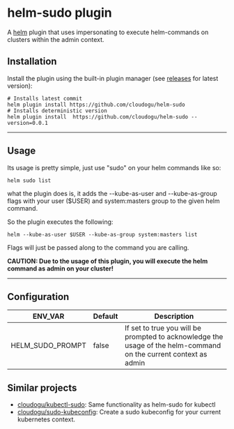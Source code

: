 # helm-sudo plugin

A [helm](https://helm.sh) plugin that uses impersonating to execute helm-commands on clusters within the admin context.

## Installation

Install the plugin using the built-in plugin manager (see [releases](https://github.com/cloudogu/helm-sudo/releases)  for latest version):

```
# Installs latest commit
helm plugin install https://github.com/cloudogu/helm-sudo
# Installs deterministic version
helm plugin install  https://github.com/cloudogu/helm-sudo --version=0.0.1
``` 

---

## Usage

Its usage is pretty simple, just use "sudo" on your helm commands like so:

```
helm sudo list 
```

what the plugin does is, it adds the --kube-as-user and --kube-as-group flags with your user ($USER) and system:masters group to the given helm command. 

So the plugin executes the following: 

```
helm --kube-as-user $USER --kube-as-group system:masters list
```

Flags will just be passed along to the command you are calling. 

**CAUTION: Due to the usage of this plugin, you will execute the helm command as admin on your cluster!**

---

## Configuration

| ENV_VAR  	|   Default	|   Description	|   
|---	|---	|---	|
|HELM_SUDO_PROMPT|   	false |   If set to true you will be prompted to acknowledge the usage of the helm-command on the current context as admin	|


## Similar projects
* [cloudogu/kubectl-sudo](https://github.com/postfinance/kubectl-sudo): Same functionality as helm-sudo for kubectl
* [cloudogu/sudo-kubeconfig](https://github.com/cloudogu/sudo-kubeconfig): Create a sudo kubeconfig for your current kubernetes context.

